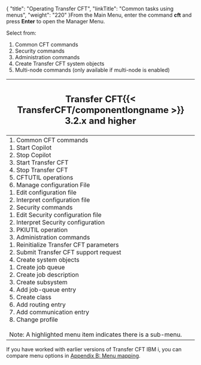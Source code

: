 {
    "title": "Operating Transfer CFT",
    "linkTitle": "Common tasks using menus",
    "weight": "220"
}From the Main Menu, enter the command ****cft**** and press ****Enter**** to open the Manager Menu.

Select from:

1. Common CFT commands
1. Security commands
1. Administration commands
1. Create Transfer CFT system objects
1. Multi-node commands (only available if multi-node is enabled)


| <h2 id="transfer-cft-transfercftcomponentlongname-3.2.x-and-higher">Transfer CFT{{< TransferCFT/componentlongname  >}} 3.2.x and higher</h2>  |
| --- |
| 1. Common CFT commands <br/> 1. Start Copilot <br/> 2. Stop Copilot <br/> 3. Start Transfer CFT <br/> 4. Stop Transfer CFT <br/> 5. CFTUTIL operations <br/> 6. Manage configuration File<br/> 1. Edit configuration file <br/> 2. Interpret configuration file<br/> 2. Security commands <br/> 1. Edit Security configuration file<br/> 2. Interpret Security configuration<br/> 3. PKIUTIL operation <br/> 3. Administration commands <br/> 1. Reinitialize Transfer CFT parameters<br/> 2. Submit Transfer CFT support request <br/> 4. Create system objects<br/> 1. Create job queue <br/> 2. Create job description <br/> 3. Create subsystem <br/> 4. Add job-queue entry <br/> 5. Create class <br/> 6. Add routing entry <br/> 7. Add communication entry <br/> 8. Change profile <br/> <br/> Note: A highlighted menu item indicates there is a sub-menu. |


If you have worked with earlier versions of Transfer CFT IBM i, you can compare menu options in <a href="../../menu_mapping" class="MCXref xref">Appendix B: Menu mapping</a>.
